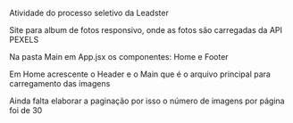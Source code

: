 Atividade do processo seletivo da Leadster

Site para album de fotos responsivo, onde as fotos são carregadas da API PEXELS

Na pasta Main em App.jsx os componentes: Home e Footer

Em Home acrescente o Header e o Main que é o arquivo principal para carregamento das imagens

Ainda falta elaborar a paginação por isso o número de imagens por página foi de 30
